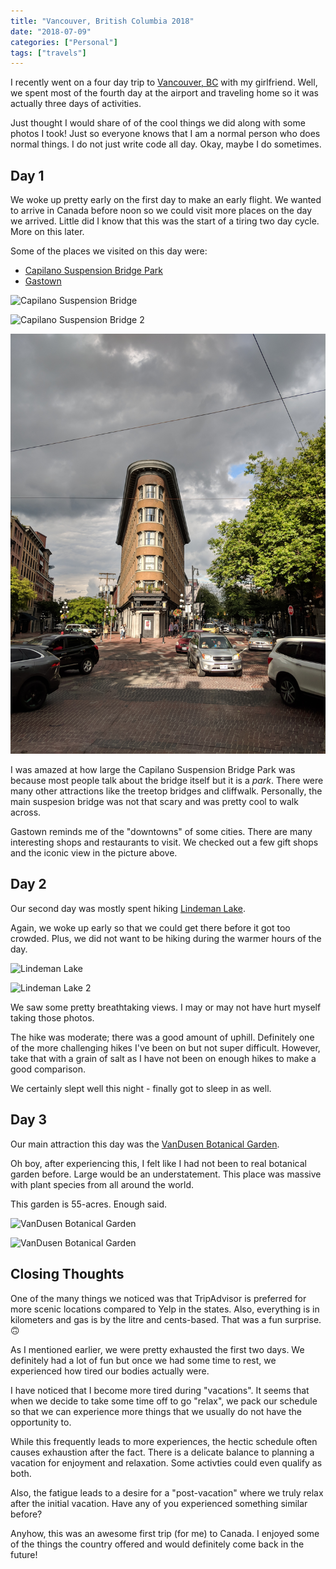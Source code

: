 ```yaml
---
title: "Vancouver, British Columbia 2018"
date: "2018-07-09"
categories: ["Personal"]
tags: ["travels"]
---
```


I recently went on a four day trip to [Vancouver, BC](https://en.wikipedia.org/wiki/Vancouver) with my girlfriend. Well, we spent most of the fourth day at the airport and traveling home so it was actually three days of activities.

Just thought I would share of of the cool things we did along with some photos I took! Just so everyone knows that I am a normal person who does normal things. I do not just write code all day. Okay, maybe I do sometimes.

## Day 1

We woke up pretty early on the first day to make an early flight. We wanted to arrive in Canada before noon so we could visit more places on the day we arrived. Little did I know that this was the start of a tiring two day cycle. More on this later.

Some of the places we visited on this day were:

- [Capilano Suspension Bridge Park](https://www.tripadvisor.com/Attraction_Review-g181717-d156257-Reviews-Capilano_Suspension_Bridge_Park-North_Vancouver_British_Columbia.html)
- [Gastown](https://www.tripadvisor.com/Attraction_Review-g154943-d155842-Reviews-Gastown-Vancouver_British_Columbia.html)

![Capilano Suspension Bridge](capilano-suspension-bridge-park.jpg)

![Capilano Suspension Bridge 2](capilano-suspension-bridge-park-2.jpg)

![Gastown](gastown.jpg)

I was amazed at how large the Capilano Suspension Bridge Park was because most people talk about the bridge itself but it is a _park_. There were many other attractions like the treetop bridges and cliffwalk. Personally, the main suspesion bridge was not that scary and was pretty cool to walk across.

Gastown reminds me of the "downtowns" of some cities. There are many interesting shops and restaurants to visit. We checked out a few gift shops and the iconic view in the picture above.

## Day 2

Our second day was mostly spent hiking [Lindeman Lake](https://www.tripadvisor.com/Attraction_Review-g154927-d11645372-Reviews-Lindeman_Lake-Chilliwack_British_Columbia.html).

Again, we woke up early so that we could get there before it got too crowded. Plus, we did not want to be hiking during the warmer hours of the day.

![Lindeman Lake](lindeman-lake.jpg)

![Lindeman Lake 2](lindeman-lake-2.jpg)

We saw some pretty breathtaking views. I may or may not have hurt myself taking those photos.

The hike was moderate; there was a good amount of uphill. Definitely one of the more challenging hikes I've been on but not super difficult. However, take that with a grain of salt as I have not been on enough hikes to make a good comparison.

We certainly slept well this night - finally got to sleep in as well.

## Day 3

Our main attraction this day was the [VanDusen Botanical Garden](https://www.tripadvisor.com/Attraction_Review-g154943-d184433-Reviews-VanDusen_Botanical_Garden-Vancouver_British_Columbia.html).

Oh boy, after experiencing this, I felt like I had not been to real botanical garden before. Large would be an understatement. This place was massive with plant species from all around the world.

This garden is 55-acres. Enough said.

![VanDusen Botanical Garden](vandusen-botanical-garden.jpg)

![VanDusen Botanical Garden](vandusen-botanical-garden-2.jpg)

## Closing Thoughts

One of the many things we noticed was that TripAdvisor is preferred for more scenic locations compared to Yelp in the states. Also, everything is in kilometers and gas is by the litre and cents-based. That was a fun surprise. 🙃

As I mentioned earlier, we were pretty exhausted the first two days. We definitely had a lot of fun but once we had some time to rest, we experienced how tired our bodies actually were.

I have noticed that I become more tired during "vacations". It seems that when we decide to take some time off to go "relax", we pack our schedule so that we can experience more things that we usually do not have the opportunity to.

While this frequently leads to more experiences, the hectic schedule often causes exhaustion after the fact. There is a delicate balance to planning a vacation for enjoyment and relaxation. Some activties could even qualify as both.

Also, the fatigue leads to a desire for a "post-vacation" where we truly relax after the initial vacation. Have any of you experienced something similar before?

Anyhow, this was an awesome first trip (for me) to Canada. I enjoyed some of the things the country offered and would definitely come back in the future!